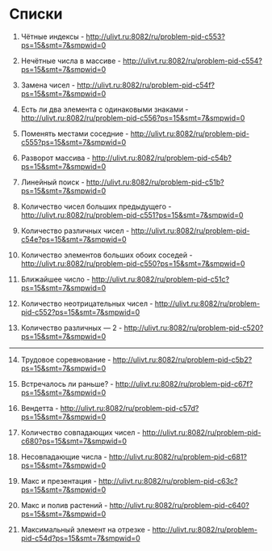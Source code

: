 # Списки
  1) Чётные индексы - http://ulivt.ru:8082/ru/problem-pid-c553?ps=15&smt=7&smpwid=0
  
  2) Нечётные числа в массиве - http://ulivt.ru:8082/ru/problem-pid-c554?ps=15&smt=7&smpwid=0
  
  3) Замена чисел - http://ulivt.ru:8082/ru/problem-pid-c54f?ps=15&smt=7&smpwid=0
  
  4) Есть ли два элемента с одинаковыми знаками - http://ulivt.ru:8082/ru/problem-pid-c556?ps=15&smt=7&smpwid=0
  
  5) Поменять местами соседние - http://ulivt.ru:8082/ru/problem-pid-c555?ps=15&smt=7&smpwid=0
  
  6) Разворот массива - http://ulivt.ru:8082/ru/problem-pid-c54b?ps=15&smt=7&smpwid=0
  
  7) Линейный поиск - http://ulivt.ru:8082/ru/problem-pid-c51b?ps=15&smt=7&smpwid=0
  
  8) Количество чисел больших предыдущего - http://ulivt.ru:8082/ru/problem-pid-c551?ps=15&smt=7&smpwid=0
  
  9) Количество различных чисел - http://ulivt.ru:8082/ru/problem-pid-c54e?ps=15&smt=7&smpwid=0
  
  10) Количество элементов больших обоих соседей - http://ulivt.ru:8082/ru/problem-pid-c550?ps=15&smt=7&smpwid=0
  
  11) Ближайшее число - http://ulivt.ru:8082/ru/problem-pid-c51c?ps=15&smt=7&smpwid=0
  
  12) Количество неотрицательных чисел - http://ulivt.ru:8082/ru/problem-pid-c552?ps=15&smt=7&smpwid=0
  
  13) Количество различных — 2 - http://ulivt.ru:8082/ru/problem-pid-c520?ps=15&smt=7&smpwid=0
  
  ------------------------------------------------------------------------------
  
  14) Трудовое соревнование - http://ulivt.ru:8082/ru/problem-pid-c5b2?ps=15&smt=7&smpwid=0
  
  15) Встречалось ли раньше? - http://ulivt.ru:8082/ru/problem-pid-c67f?ps=15&smt=7&smpwid=0
  
  16) Вендетта - http://ulivt.ru:8082/ru/problem-pid-c57d?ps=15&smt=7&smpwid=0
  
  17) Количество совпадающих чисел - http://ulivt.ru:8082/ru/problem-pid-c680?ps=15&smt=7&smpwid=0
  
  18) Несовпадающие числа - http://ulivt.ru:8082/ru/problem-pid-c681?ps=15&smt=7&smpwid=0
  
  19) Макс и презентация - http://ulivt.ru:8082/ru/problem-pid-c63c?ps=15&smt=7&smpwid=0
  
  20) Макс и полив растений - http://ulivt.ru:8082/ru/problem-pid-c640?ps=15&smt=7&smpwid=0
  
  21) Максимальный элемент на отрезке - http://ulivt.ru:8082/ru/problem-pid-c54d?ps=15&smt=7&smpwid=0
